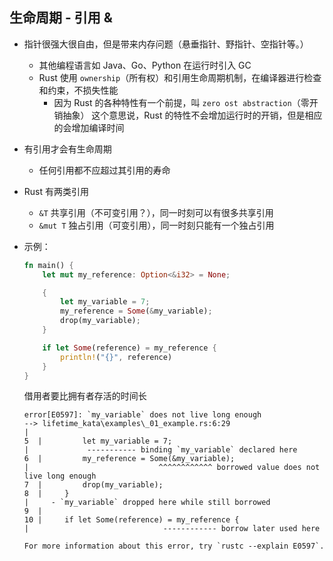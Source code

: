 ## 生命周期 - 引用 & 

- 指针很强大很自由，但是带来内存问题（悬垂指针、野指针、空指针等。）
    - 其他编程语言如 Java、Go、Python 在运行时引入 GC
    - Rust 使用 `ownership`（所有权）和引用生命周期机制，在编译器进行检查和约束，不损失性能
        - 因为 Rust 的各种特性有一个前提，叫 `zero ost abstraction`（零开销抽象） 这个意思说，Rust 的特性不会增加运行时的开销，但是相应的会增加编译时间
- 有引用才会有生命周期
    - 任何引用都不应超过其引用的寿命


- Rust 有两类引用
    - `&T` 共享引用（不可变引用？），同一时刻可以有很多共享引用
    - `&mut T` 独占引用（可变引用），同一时刻只能有一个独占引用
- 示例：

    ```rust
    fn main() {
        let mut my_reference: Option<&i32> = None;

        {
            let my_variable = 7;
            my_reference = Some(&my_variable);
            drop(my_variable);
        }

        if let Some(reference) = my_reference {
            println!("{}", reference)
        }
    }
    ```

    借用者要比拥有者存活的时间长

    ```
    error[E0597]: `my_variable` does not live long enough
    --> lifetime_kata\examples\_01_example.rs:6:29
    |
    5  |         let my_variable = 7;
    |             ----------- binding `my_variable` declared here
    6  |         my_reference = Some(&my_variable);
    |                             ^^^^^^^^^^^^ borrowed value does not live long enough
    7  |         drop(my_variable);
    8  |     }
    |     - `my_variable` dropped here while still borrowed
    9  |
    10 |     if let Some(reference) = my_reference {
    |                              ------------ borrow later used here

    For more information about this error, try `rustc --explain E0597`.
    ```

